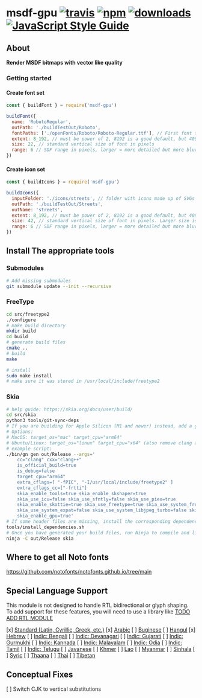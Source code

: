# msdf-gpu [![travis][travis-image]][travis-url] [![npm][npm-image]][npm-url] [![downloads][downloads-image]][downloads-url] [![JavaScript Style Guide](https://img.shields.io/badge/code_style-standard-brightgreen.svg)](https://standardjs.com)

[travis-image]: https://travis-ci.org/open-s2/msdf-gpu.svg?branch=master
[travis-url]: https://travis-ci.org/open-s2/msdf-gpu
[npm-image]: https://img.shields.io/npm/v/msdf-gpu.svg
[npm-url]: https://npmjs.org/package/msdf-gpu
[downloads-image]: https://img.shields.io/npm/dm/msdf-gpu.svg
[downloads-url]: https://www.npmjs.com/package/msdf-gpu

## About

**Render MSDF bitmaps with vector like quality**

### Getting started

#### Create font set

```js
const { buildFont } = require('msdf-gpu')

buildFont({
  name: 'RobotoRegular',
  outPath: './buildTestOut/Roboto',
  fontPaths: ['./openFonts/Roboto/Roboto-Regular.ttf'], // First font takes priority for glyphs. Every added font will be used for glyphs that the previous fonts don't have.
  extent: 8_192, // must be power of 2, 8192 is a good default, but 4096 is a good compromise
  size: 22, // standard vertical size of font in pixels
  range: 6 // SDF range in pixels, larger = more detailed but more blurry
})
```

#### Create icon set

```js
const { buildIcons } = require('msdf-gpu')

buildIcons({
  inputFolder: './icons/streets', // folder with icons made up of SVGs (ONLY 'fill' paths, no strokes or shapes)
  outPath: './buildTestOut/Streets',
  outName: 'streets',
  extent: 8_192, // must be power of 2, 8192 is a good default, but 4096 is a good compromise
  size: 42, // standard vertical size of font in pixels. Larger size is better for icons.
  range: 6 // SDF range in pixels, larger = more detailed but more blurry
})

```

## Install The appropriate tools

### Submodules

```sh
# Add missing submodules
git submodule update --init --recursive
```

### FreeType

```sh
cd src/freetype2
./configure
# make build directory
mkdir build
cd build
# generate build files
cmake ..
# build
make

# install
sudo make install
# make sure it was stored in /usr/local/include/freetype2
```

### Skia

```sh
# help guide: https://skia.org/docs/user/build/
cd src/skia
python3 tools/git-sync-deps
# If you are building for Apple Silicon (M1 and newer) instead, add a gn arg to set target_cpu="arm64"
# Options:
# MacOS: target_os="mac" target_cpu="arm64"
# Ubuntu/Linux: target_os="linux" target_cpu="x64" (also remove clang args)
# example script:
./bin/gn gen out/Release --args='
    cc="clang" cxx="clang++"
    is_official_build=true
    is_debug=false
    target_cpu="arm64"
    extra_cflags=[ "-fPIC", "-I/usr/local/include/freetype2" ]
    extra_cflags_cc=["-frtti"]
    skia_enable_tools=true skia_enable_skshaper=true
    skia_use_icu=false skia_use_sfntly=false skia_use_piex=true
    skia_enable_skottie=true skia_use_freetype=true skia_use_system_freetype2=true skia_use_harfbuzz=false
    skia_use_system_expat=false skia_use_system_libjpeg_turbo=false skia_use_system_libpng=false skia_use_system_libwebp=false skia_use_system_zlib=false skia_enable_skparagraph=true
    skia_enable_gpu=true'
# If some header files are missing, install the corresponding dependencies:
tools/install_dependencies.sh
# Once you have generated your build files, run Ninja to compile and link Skia:
ninja -C out/Release skia
```

## Where to get all Noto fonts

https://github.com/notofonts/notofonts.github.io/tree/main

## Special Language Support

This module is not designed to handle RTL bidirectional or glyph shaping. To add support for these features, you will need to use a library like [TODO ADD RTL MODULE]()

[x] [Standard (Latin, Cyrillic, Greek, etc.)](https://learn.microsoft.com/en-us/typography/script-development/standard)
[x] [Arabic](https://learn.microsoft.com/en-us/typography/script-development/arabic)
[ ] [Buginese](https://learn.microsoft.com/en-us/typography/script-development/buginese)
[ ] [Hangul](https://learn.microsoft.com/en-us/typography/script-development/hangul)
[x] [Hebrew](https://learn.microsoft.com/en-us/typography/script-development/hebrew)
[ ] [Indic: Bengali](https://learn.microsoft.com/en-us/typography/script-development/bengali)
[ ] [Indic: Devanagari](https://learn.microsoft.com/en-us/typography/script-development/devanagari)
[ ] [Indic: Gujarati](https://learn.microsoft.com/en-us/typography/script-development/gujarati)
[ ] [Indic: Gurmukhi](https://learn.microsoft.com/en-us/typography/script-development/gurmukhi)
[ ] [Indic: Kannada](https://learn.microsoft.com/en-us/typography/script-development/kannada)
[ ] [Indic: Malayalam](https://learn.microsoft.com/en-us/typography/script-development/malayalam)
[ ] [Indic: Odia](https://learn.microsoft.com/en-us/typography/script-development/odia)
[ ] [Indic: Tamil](https://learn.microsoft.com/en-us/typography/script-development/tamil)
[ ] [Indic: Telugu](https://learn.microsoft.com/en-us/typography/script-development/telugu)
[ ] [Javanese](https://learn.microsoft.com/en-us/typography/script-development/javanese)
[ ] [Khmer](https://learn.microsoft.com/en-us/typography/script-development/khmer)
[ ] [Lao](https://learn.microsoft.com/en-us/typography/script-development/lao)
[ ] [Myanmar](https://learn.microsoft.com/en-us/typography/script-development/myanmar)
[ ] [Sinhala](https://learn.microsoft.com/en-us/typography/script-development/sinhala)
[ ] [Syric](https://learn.microsoft.com/en-us/typography/script-development/syriac)
[ ] [Thaana](https://learn.microsoft.com/en-us/typography/script-development/thaana)
[ ] [Thai](https://learn.microsoft.com/en-us/typography/script-development/thai)
[ ] [Tibetan](https://learn.microsoft.com/en-us/typography/script-development/tibetan)

## Conceptual Fixes

[ ] Switch CJK to vertical substitutions
